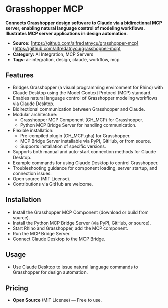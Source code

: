 # Grasshopper MCP

**Connects Grasshopper design software to Claude via a bidirectional MCP server, enabling natural language control of modeling workflows. Illustrates MCP server applications in design automation.**

- **Source:** [https://github.com/alfredatnycu/grasshopper-mcp](https://github.com/alfredatnycu/grasshopper-mcp)
- **Category:** AI Integration, MCP Servers
- **Tags:** ai-integration, design, claude, workflow, mcp

## Features
- Bridges Grasshopper (a visual programming environment for Rhino) with Claude Desktop using the Model Context Protocol (MCP) standard.
- Enables natural language control of Grasshopper modeling workflows via Claude Desktop.
- Bidirectional communication between Grasshopper and Claude.
- Modular architecture:
  - Grasshopper MCP Component (GH_MCP) for Grasshopper.
  - Python MCP Bridge Server for handling communication.
- Flexible installation:
  - Pre-compiled plugin (GH_MCP.gha) for Grasshopper.
  - MCP Bridge Server installable via PyPI, GitHub, or from source.
  - Supports installation of specific versions.
- Supports both manual and auto-start connection methods for Claude Desktop.
- Example commands for using Claude Desktop to control Grasshopper.
- Troubleshooting guidance for component loading, server startup, and connection issues.
- Open source (MIT License).
- Contributions via GitHub are welcome.

## Installation
- Install the Grasshopper MCP Component (download or build from source).
- Install the Python MCP Bridge Server (via PyPI, GitHub, or source).
- Start Rhino and Grasshopper, add the MCP component.
- Run the MCP Bridge Server.
- Connect Claude Desktop to the MCP Bridge.

## Usage
- Use Claude Desktop to issue natural language commands to Grasshopper for design automation.

## Pricing
- **Open Source** (MIT License) — Free to use.
